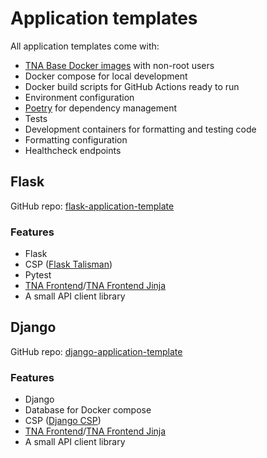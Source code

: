 # Application templates

All application templates come with:

- [TNA Base Docker images](./docker-images.md) with non-root users
- Docker compose for local development
- Docker build scripts for GitHub Actions ready to run
- Environment configuration
- [Poetry](../technology/backend/python.md#poetry) for dependency management
- Tests
- Development containers for formatting and testing code
- Formatting configuration
- Healthcheck endpoints

## Flask

GitHub repo: [flask-application-template](https://github.com/nationalarchives/flask-application-template)

### Features

- Flask
- CSP ([Flask Talisman](https://github.com/GoogleCloudPlatform/flask-talisman))
- Pytest
- [TNA Frontend](./tna-frontend.md)/[TNA Frontend Jinja](./tna-frontend-jinja.md)
- A small API client library

## Django

GitHub repo: [django-application-template](https://github.com/nationalarchives/django-application-template)

### Features

- Django
- Database for Docker compose
- CSP ([Django CSP](https://github.com/mozilla/django-csp))
- [TNA Frontend](./tna-frontend.md)/[TNA Frontend Jinja](./tna-frontend-jinja.md)
- A small API client library
